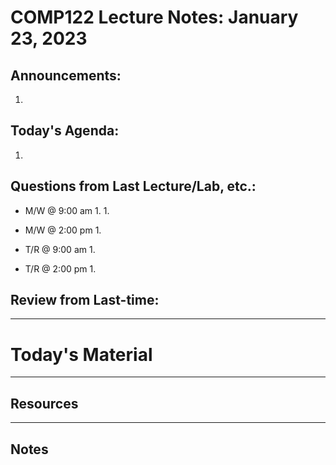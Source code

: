 # COMP122 Lecture Notes: January 23, 2023

## Announcements:
   1. 

## Today's Agenda:
   1. 

## Questions from Last Lecture/Lab, etc.:
   * M/W @ 9:00 am
     1.
     1. 

   * M/W @ 2:00 pm
     1.

   * T/R @ 9:00 am
     1.

   * T/R @ 2:00 pm
     1.

## Review from Last-time:
  


---
# Today's Material


---
## Resources

---
## Notes
<!-- This section is for students to place their notes -->
